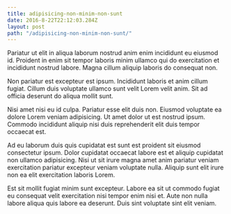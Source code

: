 ```yaml
---
title: adipisicing-non-minim-non-sunt
date: 2016-8-22T22:12:03.284Z
layout: post
path: "/adipisicing-non-minim-non-sunt/"
---
```


Pariatur ut elit in aliqua laborum nostrud anim enim incididunt eu eiusmod id. Proident in enim sit tempor laboris minim ullamco qui do exercitation et incididunt nostrud labore. Magna cillum aliquip laboris do consequat non.

Non pariatur est excepteur est ipsum. Incididunt laboris et anim cillum fugiat. Cillum duis voluptate ullamco sunt velit Lorem velit anim. Sit ad officia deserunt do aliqua mollit sunt.

Nisi amet nisi eu id culpa. Pariatur esse elit duis non. Eiusmod voluptate ea dolore Lorem veniam adipisicing. Ut amet dolor ut est nostrud ipsum. Commodo incididunt aliquip nisi duis reprehenderit elit duis tempor occaecat est.

Ad eu laborum duis quis cupidatat est sunt est proident sit eiusmod consectetur ipsum. Dolor cupidatat occaecat labore est et aliquip cupidatat non ullamco adipisicing. Nisi ut sit irure magna amet anim pariatur veniam exercitation pariatur excepteur veniam voluptate nulla. Aliquip sunt elit irure non ea elit exercitation laboris Lorem.

Est sit mollit fugiat minim sunt excepteur. Labore ea sit ut commodo fugiat eu consequat velit exercitation nisi tempor enim nisi et. Aute non nulla labore aliqua quis labore ea deserunt. Duis sint voluptate sint elit veniam.